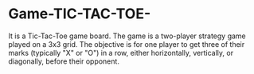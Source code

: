 # Game-TIC-TAC-TOE-
It is a Tic-Tac-Toe game board. The game is a two-player strategy game played on a 3x3 grid. The objective is for one player to get three of their marks (typically "X" or "O") in a row, either horizontally, vertically, or diagonally, before their opponent. 
